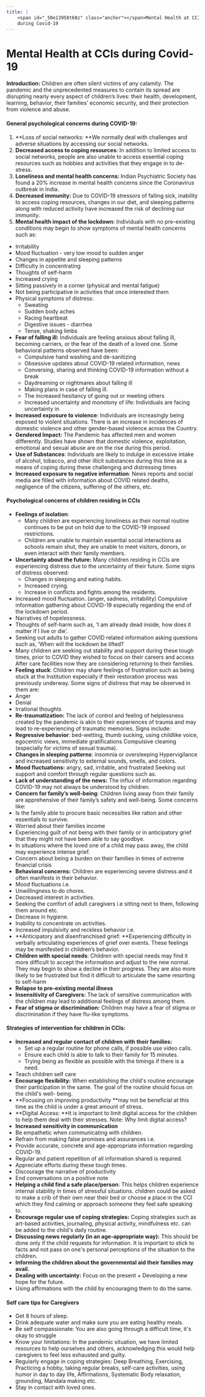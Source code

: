 ```yaml
---
title: |
    <span id="_50e13958t68z" class="anchor"></span>Mental Health at CCIs
    during Covid-19
---
```



# Mental Health at CCIs during Covid-19

**Introduction:** Children are often silent victims of any calamity. The pandemic and the unprecedented measures to contain its spread are disrupting nearly every aspect of children’s lives: their health, development, learning, behavior, their families’ economic security, and their protection from violence and abuse.


#### General psychological concerns during COVID-19:



1. **Loss of social networks: **We normally deal with challenges and adverse situations by accessing our social networks.
2. **Decreased access to coping resources**: In addition to limited access to social networks, people are also unable to access essential coping resources such as hobbies and activities that they engage in to de-stress.
3. **Loneliness and mental health concerns:** Indian Psychiatric Society has found a 20% increase in mental health concerns since the Coronavirus outbreak in India.
4. **Decreased immunity:** Due to COVID-19 stressors of falling sick, inability to access coping resources, changes in our diet, and sleeping patterns along with reduced activity have increased the risk of declining our immunity.
5. **Mental health impact of the lockdown**: Individuals with no pre-existing conditions may begin to show symptoms of mental health concerns such as:
* Irritability
* Mood fluctuation - very low mood to sudden anger
* Changes in appetite and sleeping patterns
* Difficulty in concentrating
* Thoughts of self-harm
* Increased crying
* Sitting passively in a corner (physical and mental fatigue)
* Not being participative in activities that once interested them
* Physical symptoms of distress:
    * Sweating 
    * Sudden body aches 
    * Racing heartbeat 
    * Digestive issues - diarrhea 
    * Tense, shaking limbs
* **Fear of falling ill:** Individuals are feeling anxious about falling ill, becoming carriers, or the fear of the death of a loved one. Some behavioral patterns observed have been:
    * Compulsive hand washing and de-sanitizing
    * Obsessive updates about COVID-19 related information, news
    * Conversing, sharing and thinking COVID-19 information without a break
    * Daydreaming or nightmares about falling ill
    * Making plans in case of falling ill.
    * The increased hesitancy of going out or meeting others
    * Increased uncertainty and monotony of life: Individuals are facing uncertainty in
* **Increased exposure to violence**: Individuals are increasingly being exposed to violent situations. There is an increase in incidences of domestic violence and other gender-based violence across the Country.
* **Gendered Impact:** The Pandemic has affected men and women differently. Studies have shown that domestic violence, exploitation, emotional and sexual abuse are on the rise during this period.
* **Use of Substances**: Individuals are likely to indulge in excessive intake of alcohol, tobacco, and other illicit substances during this time as a means of coping during these challenging and distressing times
* **Increased exposure to negative information**: News reports and social media are filled with information about COVID related deaths, negligence of the citizens, suffering of the others, etc.


#### Psychological concerns of children residing in CCIs



* **Feelings of isolation**: 
    * Many children are experiencing loneliness as their normal routine continues to be put on hold due to the COVID-19 imposed restrictions. 
    * Children are unable to maintain essential social interactions as schools remain shut, they are unable to meet visitors, donors, or even interact with their family members.
* **Uncertainty about the future:** Many children residing in CCIs are experiencing distress due to the uncertainty of their future. Some signs of distress observed:
    * Changes in sleeping and eating habits.
    * Increased crying.
    * Increase in conflicts and fights among the residents.
* Increased mood fluctuation. (anger, sadness, irritability) Compulsive information gathering about COVID-19 especially regarding the end of the lockdown period.
* Narratives of hopelessness.
* Thoughts of self-harm such as, ‘I am already dead inside, how does it matter if I live or die’.
* Seeking out adults to gather COVID related information asking questions such as, ‘When will the lockdown be lifted?
* Many children are seeking out stability and support during these tough times, prior to COVID they wished to focus on their careers and access After care facilities now they are considering returning to their families.
* **Feeling stuck**: Children may share feelings of frustration such as being stuck at the Institution especially if their restoration process was previously underway. Some signs of distress that may be observed in them are:
* Anger 
* Denial 
* Irrational thoughts
* **Re-traumatization:** The lack of control and feeling of helplessness created by the pandemic is akin to their experiences of trauma and may lead to re-experiencing of traumatic memories. Signs include: 
* **Regressive behavior**: bed-wetting, thumb sucking, using childlike voice, egocentric views, immediate gratifications Compulsive cleaning (especially for victims of sexual trauma).
* **Changes in sleeping patterns**: insomnia or oversleeping Hypervigilance and increased sensitivity to external sounds, smells, and colors.
* **Mood fluctuations:** angry, sad, irritable, and frustrated Seeking out support and comfort through regular questions such as.
* **Lack of understanding of the news:** The influx of information regarding COVID-19 may not always be understood by children.
* **Concern for family’s well-being**: Children living away from their family are apprehensive of their family’s safety and well-being. Some concerns like: 
* Is the family able to procure basic necessities like ration and other essentials to survive.
* Worried about their families income
* Experiencing guilt of not being with their family or in anticipatory grief that they might not have been able to say goodbye.
* In situations where the loved one of a child may pass away, the child may experience intense grief.
* Concern about being a burden on their families in times of extreme financial crisis 
* **Behavioral concerns:** Children are experiencing severe distress and it often manifests in their behavior.
* Mood fluctuations i.e.
* Unwillingness to do chores.
* Decreased interest in activities.
* Seeking the comfort of adult caregivers i.e sitting next to them, following them around etc.
* Decrease in hygiene.
* Inability to concentrate on activities.
* Increased impulsivity and reckless behavior i.e.
* **Anticipatory and disenfranchised grief: **Experiencing difficulty in verbally articulating experiences of grief over events. These feelings may be  manifested in children’s behavior.
* **Children with special needs**: Children with special needs may find it more difficult to accept the information and adjust to the new normal. They may begin to show a decline in their progress. They are also more likely to be frustrated but find it difficult to articulate the same resorting to self-harm
* **Relapse to pre-existing mental illness**
* **Insensitivity of Caregivers:** The lack of sensitive communication with the children may lead to additional feelings of distress among them.
* **Fear of stigma or discrimination:** Children may have a fear of stigma or discrimination if they have flu-like symptoms.


#### Strategies of intervention for children in CCIs:



* **Increased and regular contact of children with their families:**
    * Set up a regular routine for phone calls, if possible use video calls.
    * Ensure each child is able to talk to their family for 15 minutes.
    * Trying being as flexible as possible with the timings if there is a need.
* Teach children self care
* **Encourage flexibility:** When establishing the child's routine encourage their participation in the same. The goal of the routine should focus on the child's well- being.
* **Focusing on improving productivity **may not be beneficial at this time as the child is under a great amount of stress.
* **Digital Access: **It is important to limit digital access for the children to help them deal with their stresses. Note: Why limit digital access?
* **Increased sensitivity in communication**
* Be empathetic when communicating with children.
* Refrain from making false promises and assurances i.e.
* Provide accurate, concrete and age-appropriate information regarding COVID-19.
* Regular and patient repetition of all information shared is required.
* Appreciate efforts during these tough times.
* Discourage the narrative of productivity 
* End conversations on a positive note
* **Helping a child find a safe place/person**: This helps children experience internal stability in times of stressful situations. children could be asked to make a crib of their own near their bed or choose a place in the CCI which they find calming or approach someone they feel safe speaking to.
* **Encourage regular use of coping strategies:** Coping strategies such as art-based activities, journaling, physical activity, mindfulness etc. can be added to the child's daily routine.
* **Discussing news regularly (in an age-appropriate way):** This should be done only if the child requests for information. It is important to stick to facts and not pass on one's personal perceptions of the situation to the children.
* **Informing the children about the governmental aid their families may avail.**
* **Dealing with uncertainty:** Focus on the present + Developing a new hope for the future.
* Using affirmations with the child by encouraging them to do the same.


#### Self care tips for Caregivers



* Get 8 hours of sleep.
* Drink adequate water and make sure you are eating healthy meals.
* Be self compassionate: You are also going through a difficult time, it's okay to struggle
* Know your limitations: In the pandemic situation, we have limited resources to help ourselves and others, acknowledging this would help caregivers to feel less exhausted and guilty.
* Regularly engage in coping strategies: Deep Breathing, Exercising, Practicing a hobby, taking regular breaks, self-care activities, using humor in day to day life, Affirmations, Systematic Body relaxation, grounding, Mandala making etc.
* Stay in contact with loved ones.